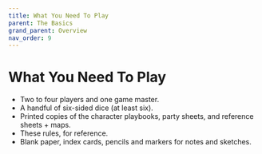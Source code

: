 ```yaml
---
title: What You Need To Play
parent: The Basics
grand_parent: Overview
nav_order: 9
---
```


# What You Need To Play
* Two to four players and one game master.
* A handful of six-sided dice (at least six).
* Printed copies of the character playbooks, party sheets, and reference sheets + maps.
* These rules, for reference.
* Blank paper, index cards, pencils and markers for notes and sketches.
